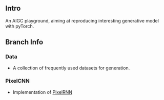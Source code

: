 ## Intro
An AIGC playground, aiming at reproducing interesting generative model with pyTorch.
## Branch Info
### Data
- A collection of frequently used datasets for generation.
### PixelCNN
- Implementation of [PixelRNN](https://arxiv.org/abs/1601.06759)

